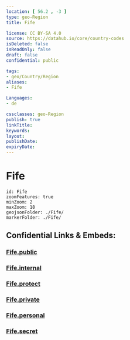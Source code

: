 ```yaml
---
location: [ 56.2 , -3 ] 
type: geo-Region
title: Fife

license: CC BY-SA 4.0
source: https://datahub.io/core/country-codes
isDeleted: false
isReadOnly: false
draft: false
confidential: public

tags:
- geo/Country/Region
aliases:
- Fife

Languages:
- de

cssclasses: geo-Region
publish: true
linkTitle: 
keywords: 
layout: 
publishDate: 
expiryDate: 
---
```


# Fife

```leaflet
id: Fife
zoomFeatures: true 
minZoom: 2 
maxZoom: 18
geojsonFolder: ./Fife/
markerFolder: ./Fife/
```


## Confidential Links & Embeds: 

### [Fife.public](/_public/\Earth\Continent\Europe\Europe~North\UK\Scotland\counties~ScotlandFife.public.md) 

### [Fife.internal](/_internal/\Earth\Continent\Europe\Europe~North\UK\Scotland\counties~ScotlandFife.internal.md) 

### [Fife.protect](/_protect/\Earth\Continent\Europe\Europe~North\UK\Scotland\counties~ScotlandFife.protect.md) 

### [Fife.private](/_private/\Earth\Continent\Europe\Europe~North\UK\Scotland\counties~ScotlandFife.private.md) 

### [Fife.personal](/_personal/\Earth\Continent\Europe\Europe~North\UK\Scotland\counties~ScotlandFife.personal.md) 

### [Fife.secret](/_secret/\Earth\Continent\Europe\Europe~North\UK\Scotland\counties~ScotlandFife.secret.md)

